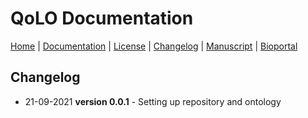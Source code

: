 # QoLO Documentation

[Home](README.md) | [Documentation](MIRO) | [License](LICENSE) | [Changelog](CHANGELOG) | [Manuscript]() | [Bioportal]()

## Changelog

* 21-09-2021 **version 0.0.1** - Setting up repository and ontology
